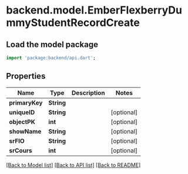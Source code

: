 # backend.model.EmberFlexberryDummyStudentRecordCreate

## Load the model package
```dart
import 'package:backend/api.dart';
```

## Properties
Name | Type | Description | Notes
------------ | ------------- | ------------- | -------------
**primaryKey** | **String** |  | 
**uniquelD** | **String** |  | [optional] 
**objectPK** | **int** |  | [optional] 
**showName** | **String** |  | [optional] 
**srFIO** | **String** |  | [optional] 
**srCours** | **int** |  | [optional] 

[[Back to Model list]](../README.md#documentation-for-models) [[Back to API list]](../README.md#documentation-for-api-endpoints) [[Back to README]](../README.md)



